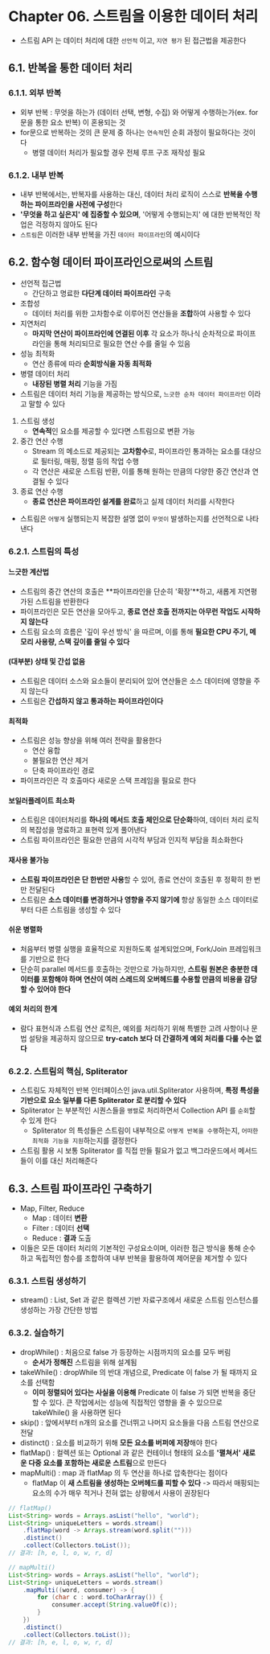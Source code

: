 # Chapter 06. 스트림을 이용한 데이터 처리

- 스트림 API 는 데이터 처리에 대한 `선언적` 이고, `지연 평가` 된 접근법을 제공한다

## 6.1. 반복을 통한 데이터 처리

### 6.1.1. 외부 반복
- 외부 반복 : 무엇을 하는가 (데이터 선택, 변형, 수집) 와 어떻게 수행하는가(ex. for 문을 통한 요소 반복) 이 혼용되는 것
- for문으로 반복하는 것의 큰 문제 중 하나는 `연속적`인 순회 과정이 필요하다는 것이다
  - 병렬 데이터 처리가 필요할 경우 전체 루프 구조 재작성 필요

### 6.1.2. 내부 반복
- 내부 반복에서는, 반복자를 사용하는 대신, 데이터 처리 로직이 스스로 **반복을 수행하는 파이프라인을 사전에 구성**한다
- **'무엇을 하고 싶은지' 에 집중할 수 있으며**, '어떻게 수행되는지' 에 대한 반복적인 작업은 걱정하지 않아도 된다
- `스트림`은 이러한 내부 반복을 가진 `데이터 파이프라인`의 예시이다

## 6.2. 함수형 데이터 파이프라인으로써의 스트림
- 선언적 접근법
  - 간단하고 명료한 **다단계 데이터 파이프라인** 구축
- 조합성
  - 데이터 처리를 위한 고차함수로 이루어진 연산들을 **조합**하여 사용할 수 있다
- 지연처리
  - **마지막 연산이 파이프라인에 연결된 이후** 각 요소가 하나식 순차적으로 파이프라인을 통해 처리되므로 필요한 연산 수를 줄일 수 있음
- 성능 최적화
  - 연산 종류에 따라 **순회방식을 자동 최적화**
- 병렬 데이터 처리
  - **내장된 병렬 처리** 기능을 가짐
- 스트림은 데이터 처리 기능을 제공하는 방식으로, `느긋한 순차 데이터 파이프라인` 이라고 말할 수 있다
1. 스트림 생성
   - **연속적**인 요소를 제공할 수 있다면 스트림으로 변환 가능
2. 중간 연산 수행
   - Stream 의 메소드로 제공되는 **고차함수**로, 파이프라인 통과하는 요소를 대상으로 필터링, 매핑, 정렬 등의 작업 수행
   - 각 연산은 새로운 스트림 반환, 이를 통해 원하는 만큼의 다양한 중간 연산과 연결될 수 있다
3. 종료 연산 수행
    - **종료 연산은 파이프라인 설계를 완료**하고 실제 데이터 처리를 시작한다
- 스트림은 `어떻게` 실행되는지 복잡한 설명 없이 `무엇이` 발생하는지를 선언적으로 나타낸다

### 6.2.1. 스트림의 특성
#### 느긋한 계산법
- 스트림의 중간 연산의 호출은 **파이프라인을 단순히 '확장'**하고, 새롭게 지연평가된 스트림을 반환한다
- 파이프라인은 모든 연산을 모아두고, **종료 연산 호출 전까지는 아무런 작업도 시작하지 않는다**
- 스트림 요소의 흐름은 '깊이 우선 방식' 을 따르며, 이를 통해 **필요한 CPU 주기, 메모리 사용량, 스택 깊이를 줄일 수 있다**

#### (대부분) 상태 및 간섭 없음
- 스트림은 데이터 소스와 요소들이 분리되어 있어 연산들은 소스 데이터에 영향을 주지 않는다
- 스트림은 **간섭하지 않고 통과하는 파이프라인이다**

#### 최적화
- 스트림은 성능 향상을 위해 여러 전략을 활용한다
  - 연산 융합
  - 불필요한 연산 제거
  - 단축 파이프라인 경로
- 파이프라인은 각 호출마다 새로운 스택 프레임을 필요로 한다

#### 보일러플레이트 최소화
- 스트림은 데이터처리를 **하나의 메서드 호출 체인으로 단순화**하여, 데이터 처리 로직의 복잡성을 명료하고 표현력 있게 풀어낸다
- 스트림 파이프라인은 필요한 만큼의 시각적 부담과 인지적 부담을 최소화한다

#### 재사용 불가능
- **스트림 파이프라인은 단 한번만 사용**할 수 있어, 종료 연산이 호출된 후 정확히 한 번만 전달된다
- 스트림은 **소스 데이터를 변경하거나 영향을 주지 않기에** 항상 동일한 소스 데이터로부터 다른 스트림을 생성할 수 있다

#### 쉬운 병렬화
- 처음부터 병렬 실행을 효율적으로 지원하도록 설계되었으며, Fork/Join 프레임워크를 기반으로 한다
- 단순히 parallel 메서드를 호출하는 것만으로 가능하지만, **스트림 원본은 충분한 데이터를 포함해야 하며 연산이 여러 스레드의 오버헤드를 수용할 만큼의 비용을 감당할 수 있어야 한다**

#### 예외 처리의 한계
- 람다 표현식과 스트림 연산 로직은, 예외를 처리하기 위해 특별한 고려 사항이나 문법 설탕을 제공하지 않으므로 **try-catch 보다 더 간결하게 예외 처리를 다룰 수는 없다**

### 6.2.2. 스트림의 핵심, Spliterator
- 스트림도 자체적인 반복 인터페이스인 java.util.Spliterator<T> 사용하며, **특정 특성을 기반으로 요소 일부를 다른 Spliterator 로 분리할 수 있다**
- Spliterator 는 부분적인 시퀀스들을 `병렬`로 처리하면서 Collection API 를 `순회`할 수 있게 한다
  - Spliterator 의 특성들은 스트림이 내부적으로 `어떻게 반복을 수행`하는지, `어떠한 최적화 기능을 지원`하는지를 결정한다 
- 스트림 활용 시 보통 Spliterator 를 직접 만들 필요가 없고 백그라운드에서 메서드들이 이를 대신 처리해준다

## 6.3. 스트림 파이프라인 구축하기
- Map, Filter, Reduce
  - Map : 데이터 **변환**
  - Filter : 데이터 **선택**
  - Reduce : **결과** 도출
- 이들은 모든 데이터 처리의 기본적인 구성요소이며, 이러한 접근 방식을 통해 순수하고 독립적인 함수를 조합하여 내부 반복을 활용하여 제어문을 제거할 수 있다

### 6.3.1. 스트림 생성하기
- stream() : List, Set 과 같은 컬렉션 기반 자료구조에서 새로운 스트림 인스턴스를 생성하는 가장 간단한 방법

### 6.3.2. 실습하기
- dropWhile() : 처음으로 false 가 등장하는 시점까지의 요소를 모두 버림
  - **순서가 정해진** 스트림을 위해 설계됨
- takeWhile() : dropWhile 의 반대 개념으로, Predicate 이 false 가 될 때까지 요소를 선택함
  - **이미 정렬되어 있다는 사실을 이용해** Predicate 이 false 가 되면 반복을 중단 할 수 있다. 큰 작업에서는 성능에 직접적인 영향을 줄 수 있으므로 takeWhile() 을 사용하면 된다
- skip() : 앞에서부터 n개의 요소를 건너뛰고 나머지 요소들을 다음 스트림 연산으로 전달
- distinct() : 요소를 비교하기 위해 **모든 요소를 버퍼에 저장**해야 한다
- flatMap() : 컬렉션 또는 Optional 과 같은 컨테이너 형태의 요소를 **'펼쳐서' 새로운 다중 요소를 포함하는 새로운 스트림**으로 만든다
- mapMulti() : map 과 flatMap 의 두 연산을 하나로 압축한다는 점이다
  - flatMap 이 **새 스트림을 생성하는 오버헤드를 피할 수 있다** -> 따라서 매핑되는 요소의 수가 매우 적거나 전혀 없는 상황에서 사용이 권장된다
```java
// flatMap()
List<String> words = Arrays.asList("hello", "world");
List<String> uniqueLetters = words.stream()
    .flatMap(word -> Arrays.stream(word.split("")))
    .distinct()
    .collect(Collectors.toList());
// 결과: [h, e, l, o, w, r, d]

// mapMulti()
List<String> words = Arrays.asList("hello", "world");
List<String> uniqueLetters = words.stream()
    .mapMulti((word, consumer) -> {
        for (char c : word.toCharArray()) {
            consumer.accept(String.valueOf(c));
        }
    })
    .distinct()
    .collect(Collectors.toList());
// 결과: [h, e, l, o, w, r, d]
```

```